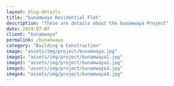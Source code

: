 ```yaml
---  
layout: blog-details  
title: "bunamwaya Residential Flat"  
description: "These are details about the bunamwaya Project"  
date: 2024-07-07  
client: "bunamwaya" 
permalink: /bunamwaya  
category: "Building & Construction"
image: "assets/img/project/bunamwaya.jpg"  
image1: "assets/img/project/bunamwaya1.jpg" 
image2: "assets/img/project/bunamwaya2.jpg" 
image3: "assets/img/project/bunamwaya3.jpg" 
image4: "assets/img/project/bunamwaya4.jpg" 
---  
```


